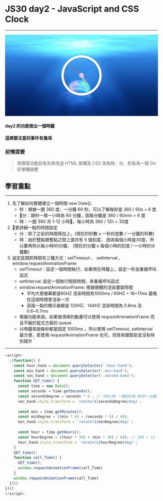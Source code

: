 # JS30 day2 - JavaScript and CSS Clock
---

<img src="./JSday2_home.png"> 

#### day2 的功能做出一個時鐘
#### 這裡要注意的事件有幾項

### 前情提要
> 再撰寫功能前有先修改過 HTML 架構及 CSS 
> 改為時、分、秒各為一個 Div 好單獨調整

## 學習重點
-----
1. 先了解如何實體建立一個時間 new Date();
    - 秒：根據一圈 360 度，一分鐘 60 秒，可以了解每秒是 360 / 60s = 6 度 
    - 分：跟秒一樣一小時為 60 分鐘，固每分鐘是 360 / 60min = 6 度
    - 時：一圈 360 共 1-12 小時，每小時為 360 / 12h = 30度
1. 更詳細一點的時間設定
    - 分：除了之前的時間再加上，(現在的秒數 x 一秒的度數 / 一分鐘的秒數)
    - 時：由於整點跟整點之間上面共有 5 個刻度， 因為每個小時是30度，所以要再除以每小時60分鐘， (現在的分鐘 x 每個小時的刻度 / 一小時的分鐘數)
1. 設定區間抓時間有三種方式：setTimeout 、 setInterval 、 window.requestAnimationFrame
    - setTimeout：設定一個時間執行，如果用在時鐘上，設定一秒並重複呼叫函式
    - setInterval: 設定一個執行間距時間，來重複呼叫函式
    - window.requestAnimationFrame: 根據硬體的渲染畫面時間
        - 平均大眾螢幕都是60HZ 渲染時間為1000ms / 60HZ = 16~17ms 最晚在這個時間會渲染一次
        - 高階一點的顯示器都是 120HZ、144HZ 渲染時間為 0.8ms 及 0.6~0.7ms
    - 根據功能來說，如果做滑順的動畫可以使用 requestAnimationFrame 而且不礙於程式方面的 queue
    - 以時鐘來說每秒都是固定 1000ms ，所以使用 setTimeout, setInterval 最方便，若使用 requestAnimationFrame 也可，但效率跟幫助並沒有特別提升｀

-----

```javascript
<script>
  ;(function() {
    const hour_hand = document.querySelector('.hour-hand');
    const min_hand = document.querySelector('.min-hand');
    const sec_hand = document.querySelector('.second-hand');
    function GET_time() {
      const time = new Date();
      const seconds = time.getSeconds();
      const secondsDegree = seconds * 6 ; // 360/60 一圈360度 60秒一分鐘 一秒6度
      sec_hand.style.transform = `rotate(${secondsDegree}deg)`;

      const min = time.getMinutes();
      const minDegree = ((min * 6) + (seconds * 6) / 60);
      min_hand.style.transform = `rotate(${minDegree}deg)`;

      const hour = time.getHours();
      const hourDegree = ((hour * 30) + (min * 30) / 60); // 360 / 12
      hour_hand.style.transform = `rotate(${hourDegree}deg)`;
    }
    GET_time();
    function call_Time() {
      GET_time();
      window.requestAnimationFrame(call_Time)
    }
    window.requestAnimationFrame(call_Time)
  })()
})()
</script>
```